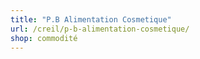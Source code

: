 ```yaml
---
title: "P.B Alimentation Cosmetique"
url: /creil/p-b-alimentation-cosmetique/
shop: commodité
---
```

